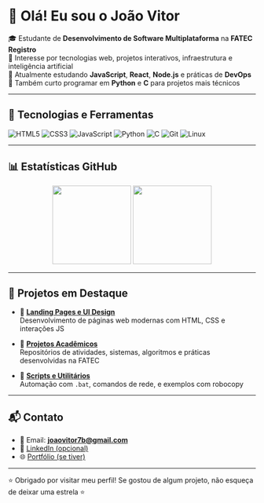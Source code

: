 # 👋 Olá! Eu sou o João Vitor

🎓 Estudante de **Desenvolvimento de Software Multiplataforma** na **FATEC Registro**  
🧪 Interesse por tecnologias web, projetos interativos, infraestrutura e inteligência artificial  
🌱 Atualmente estudando **JavaScript**, **React**, **Node.js** e práticas de **DevOps**  
🐍 Também curto programar em **Python** e **C** para projetos mais técnicos

---

## 🔧 Tecnologias e Ferramentas

![HTML5](https://img.shields.io/badge/HTML5-E34F26?style=for-the-badge&logo=html5&logoColor=white)
![CSS3](https://img.shields.io/badge/CSS3-1572B6?style=for-the-badge&logo=css3&logoColor=white)
![JavaScript](https://img.shields.io/badge/JavaScript-F7DF1E?style=for-the-badge&logo=javascript&logoColor=black)
![Python](https://img.shields.io/badge/Python-3776AB?style=for-the-badge&logo=python&logoColor=white)
![C](https://img.shields.io/badge/C-00599C?style=for-the-badge&logo=c&logoColor=white)
![Git](https://img.shields.io/badge/Git-F05032?style=for-the-badge&logo=git&logoColor=white)
![Linux](https://img.shields.io/badge/Linux-FCC624?style=for-the-badge&logo=linux&logoColor=black)

---

## 📊 Estatísticas GitHub

<p align="center">
  <img height="160em" src="https://github-readme-stats.vercel.app/api?username=JaoVitor7b&show_icons=true&theme=radical" />
  <img height="160em" src="https://github-readme-stats.vercel.app/api/top-langs/?username=JaoVitor7b&layout=compact&theme=radical"/>
</p>

---

## 🚀 Projetos em Destaque

- 🎨 **[Landing Pages e UI Design](https://github.com/JaoVitor7b/landing-page-css)**  
  Desenvolvimento de páginas web modernas com HTML, CSS e interações JS
  
- 🧠 **[Projetos Acadêmicos](https://github.com/JaoVitor7b?tab=repositories)**  
  Repositórios de atividades, sistemas, algoritmos e práticas desenvolvidas na FATEC

- 🧰 **[Scripts e Utilitários](https://github.com/JaoVitor7b/robocopy-bat)**  
  Automação com `.bat`, comandos de rede, e exemplos com robocopy

---

## 📬 Contato

- 📧 Email: **joaovitor7b@gmail.com**  
- 💼 [LinkedIn (opcional)](https://www.linkedin.com/in/seu-perfil)  
- 🌐 [Portfólio (se tiver)](https://seu-portfolio.com)

---

⭐ Obrigado por visitar meu perfil! Se gostou de algum projeto, não esqueça de deixar uma estrela ⭐